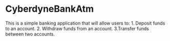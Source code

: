 # CyberdyneBankAtm
This is a simple banking application that will allow users to: 1. Deposit funds to an account. 2. Withdraw funds from an account. 3.Transfer funds between two accounts.
